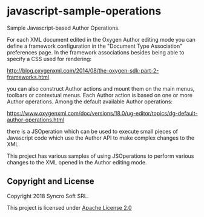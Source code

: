 # javascript-sample-operations
Sample Javascript-based Author Operations.

For each XML document edited in the Oxygen Author editing mode you can define a framework configuration in the "Document Type Association" preferences page. In the framework associations besides being able to specify a CSS used for rendering:

http://blog.oxygenxml.com/2014/08/the-oxygen-sdk-part-2-frameworks.html

you can also construct Author actions and mount them on the main menus, toolbars or contextual menus. 
Each Author action is based on one or more Author operations. 
Among the default available Author operations:

https://www.oxygenxml.com/doc/versions/18.0/ug-editor/topics/dg-default-author-operations.html

there is a JSOperation which can be used to execute small pieces of Javascript code which use the Author API to make complex changes to the XML.

This project has various samples of using JSOperations to perform various changes to the XML opened in the Author editing mode.

Copyright and License
---------------------
Copyright 2018 Syncro Soft SRL.

This project is licensed under [Apache License 2.0](https://github.com/oxygenxml/javascript-sample-operations/blob/master/LICENSE)




